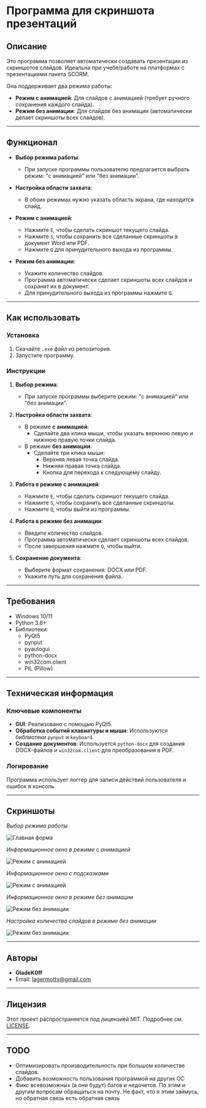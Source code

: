# Программа для скриншота презентаций

## Описание
Это программа позволяет автоматически создавать презентации из скриншотов слайдов. Идеальна при учебе/работе на платформах с презентациями пакета SCORM. 

Она поддерживает два режима работы:
- **Режим с анимацией**: Для слайдов с анимацией (требует ручного сохранения каждого слайда).
- **Режим без анимации**: Для слайдов без анимации (автоматически делает скриншоты всех слайдов).

---

## Функционал
- **Выбор режима работы**:
  - При запуске программы пользователю предлагается выбрать режим: "с анимацией" или "без анимации".
  
- **Настройка области захвата**:
  - В обоих режимах нужно указать область экрана, где находится слайд.

- **Режим с анимацией**:
  - Нажмите `E`, чтобы сделать скриншот текущего слайда.
  - Нажмите `S`, чтобы сохранить все сделанные скриншоты в документ Word или PDF.
  - Нажмите `Q` для принудительного выхода из программы.

- **Режим без анимации**:
  - Укажите количество слайдов.
  - Программа автоматически сделает скриншоты всех слайдов и сохранит их в документ.
  - Для принудительного выхода из программы нажмите `Q`.

---

## Как использовать

### **Установка**
1. Скачайте `.exe` файл из репозитория.
2. Запустите программу.

### **Инструкции**
1. **Выбор режима**:
   - При запуске программы выберите режим: "с анимацией" или "без анимации".

2. **Настройка области захвата**:
   - В режиме **с анимацией**:
     - Сделайте два клика мыши, чтобы указать верхнюю левую и нижнюю правую точки слайда.
   - В режиме **без анимации**:
     - Сделайте три клика мыши:
       - Верхняя левая точка слайда.
       - Нижняя правая точка слайда.
       - Кнопка для перехода к следующему слайду.

3. **Работа в режиме с анимацией**:
   - Нажмите `E`, чтобы сделать скриншот текущего слайда.
   - Нажмите `S`, чтобы сохранить все сделанные скриншоты.
   - Нажмите `Q`, чтобы выйти из программы.

4. **Работа в режиме без анимации**:
   - Введите количество слайдов.
   - Программа автоматически сделает скриншоты всех слайдов.
   - После завершения нажмите `Q`, чтобы выйти.

5. **Сохранение документа**:
   - Выберите формат сохранения: DOCX или PDF.
   - Укажите путь для сохранения файла.

---

## Требования
- Windows 10/11
- Python 3.8+
- Библиотеки:
  - PyQt5
  - pynput
  - pyautogui
  - python-docx
  - win32com.client
  - PIL (Pillow)

---

## Техническая информация

### **Ключевые компоненты**
- **GUI**: Реализовано с помощью PyQt5.
- **Обработка событий клавиатуры и мыши**: Используются библиотеки `pynput` и `keyboard`.
- **Создание документов**: Используется `python-docx` для создания DOCX-файлов и `win32com.client` для преобразования в PDF.

### **Логирование**
Программа использует логгер для записи действий пользователя и ошибок в консоль.

---

## Скриншоты

*Выбор режима работы*

![Главная форма](screenshots/question_screen.png)


*Информационное окно в режиме с анимацией*

![Режим с анимацией](screenshots/animation_dialog.png)

*Информационное окно с подсказками*

![Режим с анимацией](screenshots/animation_capture.png)

*Информационное окно в режиме без анимации*

![Режим без анимации](screenshots/no_animation_dialog.png)

*Настройка количества слайдов в режиме без анимации*

![Режим без анимации](screenshots/slide_count.png)

---

## Авторы
- **GladeK0ff**
- Email: lagermottv@gmail.com

---

## Лицензия
Этот проект распространяется под лицензией MIT. Подробнее см. [LICENSE](LICENSE).

---

## TODO
- Оптимизировать производительность при большом количестве слайдов.
- Добавить возможность пользования программой на других ОС
- Фикс всевозможных (а они будут) багов и недочетов. По этим и другим вопросам обращаться на почту. Не факт, что я этим займусь, но обратная связь есть обратная связь